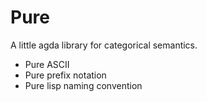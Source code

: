 # Pure

A little agda library for categorical semantics.
- Pure ASCII
- Pure prefix notation
- Pure lisp naming convention
